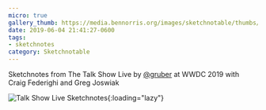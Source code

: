 ```yaml
---
micro: true
gallery_thumb: https://media.bennorris.org/images/sketchnotable/thumbs/wwdc-2019-talk-show.jpg
date: 2019-06-04 21:41:27-0600
tags:
- sketchnotes
category: Sketchnotable
---
```


Sketchnotes from The Talk Show Live by [@gruber](https://micro.blog/gruber) at WWDC 2019 with Craig Federighi and Greg Joswiak

![Talk Show Live Sketchnotes](https://media.bennorris.org/images/sketchnotable/wwdc-2019/wwdc-2019-talk-show.jpg){:loading="lazy"}